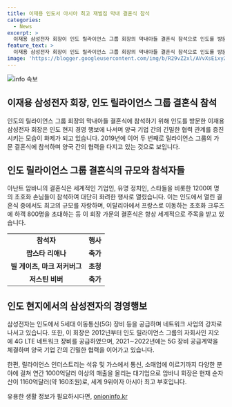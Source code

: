 ```yaml
---
title: 이재용 인도서 아시아 최고 재벌집 막내 결혼식 참석
categories:
  - News
excerpt: >
  이재용 삼성전자 회장이 인도 릴라이언스 그룹 회장의 막내아들 결혼식 참석으로 인도를 방문했다. 이 회장은 릴라이언스 그룹과 긴밀한 협력 관계를 맺고 있으며, 인도 현지에서 현지 직원들과 인사를 나누었다. 이번 결혼식에는 세계 유력 기업 CEO 및 유명 인사 등 1200여 명이 초대되었고, 대규모인 초호화 행사로 진행되었다. 결혼식을 참석한 미국 전 대통령, 유명 인사들의 참석으로 더욱 주목을 받았다. 이재용 회장은 결혼식 참석 후 인도에서 현지 경영 활동을 전개할 것으로 보인다.
feature_text: >
  이재용 삼성전자 회장이 인도 릴라이언스 그룹 회장의 막내아들 결혼식 참석으로 인도를 방문했다. 이 회장은 릴라이언스 그룹과 긴밀한 협력 관계를 맺고 있으며, 인도 현지에서 현지 직원들과 인사를 나누었다. 이번 결혼식에는 세계 유력 기업 CEO 및 유명 인사 등 1200여 명이 초대되었고, 대규모인 초호화 행사로 진행되었다. 결혼식을 참석한 미국 전 대통령, 유명 인사들의 참석으로 더욱 주목을 받았다. 이재용 회장은 결혼식 참석 후 인도에서 현지 경영 활동을 전개할 것으로 보인다.
image: 'https://blogger.googleusercontent.com/img/b/R29vZ2xl/AVvXsEixyZcFfHzMRdzZMjFBmAUKJYCLCGyLL1o632UiGVXcaFdKo_bkvkuCioo0uUKlGfBVcT3P84aROyZIXSBEx3Aw5nCQ3pTgDom1WDC4m8eifvWiAmWEEVb4x6G_l8C0QH225ldMjyaFvpxGEBGNO37VmDTDMHGhJPq73UglMfDca1-0aw/s1600/blogspot.png'
---
```


<p><img src="https://blogger.googleusercontent.com/img/b/R29vZ2xl/AVvXsEixyZcFfHzMRdzZMjFBmAUKJYCLCGyLL1o632UiGVXcaFdKo_bkvkuCioo0uUKlGfBVcT3P84aROyZIXSBEx3Aw5nCQ3pTgDom1WDC4m8eifvWiAmWEEVb4x6G_l8C0QH225ldMjyaFvpxGEBGNO37VmDTDMHGhJPq73UglMfDca1-0aw/s1600/blogspot.png" alt="info 속보" /></p>

<h2 data-ke-size="size26">이재용 삼성전자 회장, 인도 릴라이언스 그룹 결혼식 참석</h2>

<p data-ke-size="size16">인도의 릴라이언스 그룹 회장의 막내아들 결혼식에 참석하기 위해 인도를 방문한 이재용 삼성전자 회장은 인도 현지 경영 행보에 나서며 양국 기업 간의 긴밀한 협력 관계를 증진시키는 모습이 화제가 되고 있습니다. 2019년에 이어 두 번째로 릴라이언스 그룹의 가문 결혼식에 참석하며 양국 간의 협력을 다지고 있는 것으로 보입니다.</p>

<h2 data-ke-size="size24">인도 릴라이언스 그룹 결혼식의 규모와 참석자들</h2>

<p data-ke-size="size16">아난트 암바니의 결혼식은 세계적인 기업인, 유명 정치인, 스타들을 비롯한 1200여 명의 초호화 손님들이 참석하여 대단히 화려한 행사로 열렸습니다. 이는 인도에서 열린 결혼식 중에서도 최고의 규모를 자랑하며, 이탈리아에서 프랑스로 이동하는 초호화 크루즈에 하객 800명을 초대하는 등 이 회장 가문의 결혼식은 항상 세계적으로 주목을 받고 있습니다.</p>

<table>
    <tr>
        <td style="text-align: center; height: 17px;"><b>참석자</b></td>
        <td style="text-align: center; height: 17px;"><b>행사</b></td>
    </tr>
    <tr>
        <td style="text-align: center; height: 17px;"><b>팝스타 리애나</b></td>
        <td style="text-align: center; height: 17px;"><b>축가</b></td>
    </tr>
    <tr>
        <td style="text-align: center; height: 17px;"><b>빌 게이츠, 마크 저커버그</b></td>
        <td style="text-align: center; height: 17px;"><b>초청</b></td>
    </tr>
    <tr>
        <td style="text-align: center; height: 17px;"><b>저스틴 비버</b></td>
        <td style="text-align: center; height: 17px;"><b>축가</b></td>
    </tr>
</table>

<h2 data-ke-size="size24">인도 현지에서의 삼성전자의 경영행보</h2>

<p data-ke-size="size16">삼성전자는 인도에서 5세대 이동통신(5G) 장비 등을 공급하며 네트워크 사업의 강자로 나서고 있습니다. 또한, 이 회장은 2012년부터 인도 릴라이언스 그룹의 자회사인 지오에 4G LTE 네트워크 장비를 공급하였으며, 2021∼2022년에는 5G 장비 공급계약을 체결하며 양국 기업 간의 긴밀한 협력을 이어가고 있습니다.</p>

<p data-ke-size="size16">한편, 릴라이언스 인더스트리는 석유 및 가스에서 통신, 소매업에 이르기까지 다양한 분야에 걸쳐 연간 1000억달러 이상의 매출을 올리는 대기업으로 암바니 회장은 현재 순자산이 1160억달러(약 160조원)로, 세계 9위이자 아시아 최고 부호입니다.</p>
유용한 생활 정보가 필요하시다면, <a href="https://onioninfo.kr" rel="dofollow">onioninfo.kr</a>


